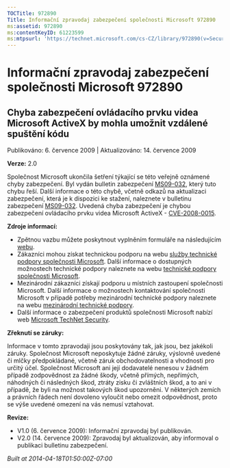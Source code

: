 ```yaml
---
TOCTitle: 972890
Title: Informační zpravodaj zabezpečení společnosti Microsoft 972890
ms:assetid: 972890
ms:contentKeyID: 61223599
ms:mtpsurl: 'https://technet.microsoft.com/cs-CZ/library/972890(v=Security.10)'
---
```


Informační zpravodaj zabezpečení společnosti Microsoft 972890
=============================================================

Chyba zabezpečení ovládacího prvku videa Microsoft ActiveX by mohla umožnit vzdálené spuštění kódu
--------------------------------------------------------------------------------------------------

Publikováno: 6. července 2009 | Aktualizováno: 14. července 2009

**Verze:** 2.0

Společnost Microsoft ukončila šetření týkající se této veřejně oznámené chyby zabezpečení. Byl vydán bulletin zabezpečení [MS09-032](http://go.microsoft.com/fwlink/?linkid=157386), který tuto chybu řeší. Další informace o této chybě, včetně odkazů na aktualizaci zabezpečení, která je k dispozici ke stažení, naleznete v bulletinu zabezpečení [MS09-032](http://go.microsoft.com/fwlink/?linkid=157386). Uvedená chyba zabezpečení je chybou zabezpečení ovládacího prvku videa Microsoft ActiveX - [CVE-2008-0015](http://www.cve.mitre.org/cgi-bin/cvename.cgi?name=cve-2008-0015).

**Zdroje informací:**

-   Zpětnou vazbu můžete poskytnout vyplněním formuláře na následujícím [webu](https://support.microsoft.com/common/survey.aspx?scid=sw;en;1257&amp;showpage=1&amp;ws=technet&amp;sd=tech).
-   Zákazníci mohou získat technickou podporu na webu [služby technické podpory společnosti Microsoft](http://go.microsoft.com/fwlink/?linkid=21131). Další informace o dostupných možnostech technické podpory naleznete na webu [technické podpory společnosti Microsoft](http://support.microsoft.com/?ln=cs).
-   Mezinárodní zákazníci získají podporu u místních zastoupení společnosti Microsoft. Další informace o možnostech kontaktování společnosti Microsoft v případě potřeby mezinárodní technické podpory naleznete na webu [mezinárodní technické podpory](http://go.microsoft.com/fwlink/?linkid=21155).
-   Další informace o zabezpečení produktů společnosti Microsoft nabízí web [Microsoft TechNet Security](http://go.microsoft.com/fwlink/?linkid=21132).

**Zřeknutí se záruky:**

Informace v tomto zpravodaji jsou poskytovány tak, jak jsou, bez jakékoli záruky. Společnost Microsoft neposkytuje žádné záruky, výslovně uvedené či mlčky předpokládané, včetně záruk obchodovatelnosti a vhodnosti pro určitý účel. Společnost Microsoft ani její dodavatelé nenesou v žádném případě zodpovědnost za žádné škody, včetně přímých, nepřímých, náhodných či následných škod, ztráty zisku či zvláštních škod, a to ani v případě, že byli na možnost takových škod upozorněni. V některých zemích a právních řádech není dovoleno vyloučit nebo omezit odpovědnost, proto se výše uvedené omezení na vás nemusí vztahovat.

**Revize:**

-   V1.0 (6. července 2009): Informační zpravodaj byl publikován.
-   V2.0 (14. července 2009): Zpravodaj byl aktualizován, aby informoval o publikaci bulletinu zabezpečení.

*Built at 2014-04-18T01:50:00Z-07:00*
